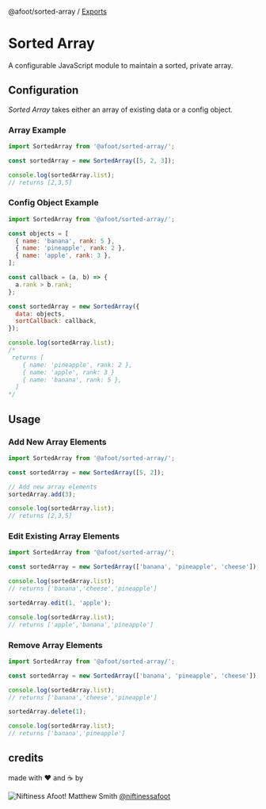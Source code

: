 @afoot/sorted-array / [Exports](modules.md)

# Sorted Array

A configurable JavaScript module to maintain a sorted, private array.

## Configuration

_Sorted Array_ takes either an array of existing data or a config object.

### Array Example

```js
import SortedArray from '@afoot/sorted-array/';

const sortedArray = new SortedArray([5, 2, 3]);

console.log(sortedArray.list);
// returns [2,3,5]
```

### Config Object Example

```js
import SortedArray from '@afoot/sorted-array/';

const objects = [
  { name: 'banana', rank: 5 },
  { name: 'pineapple', rank: 2 },
  { name: 'apple', rank: 3 },
];

const callback = (a, b) => {
  a.rank > b.rank;
};

const sortedArray = new SortedArray({
  data: objects,
  sortCallback: callback,
});

console.log(sortedArray.list);
/*
 returns [
    { name: 'pineapple', rank: 2 },
    { name: 'apple', rank: 3 }
    { name: 'banana', rank: 5 },
  ]
*/
```

## Usage

### Add New Array Elements

```js
import SortedArray from '@afoot/sorted-array/';

const sortedArray = new SortedArray([5, 2]);

// Add new array elements
sortedArray.add(3);

console.log(sortedArray.list);
// returns [2,3,5]
```

### Edit Existing Array Elements

```js
import SortedArray from '@afoot/sorted-array/';

const sortedArray = new SortedArray(['banana', 'pineapple', 'cheese']);

console.log(sortedArray.list);
// returns ['banana','cheese','pineapple']

sortedArray.edit(1, 'apple');

console.log(sortedArray.list);
// returns ['apple','banana','pineapple']
```

### Remove Array Elements

```js
import SortedArray from '@afoot/sorted-array/';

const sortedArray = new SortedArray(['banana', 'pineapple', 'cheese']);

console.log(sortedArray.list);
// returns ['banana','cheese','pineapple']

sortedArray.delete(1);

console.log(sortedArray.list);
// returns ['banana','pineapple']
```

## credits

made with ❤️ and ☕️ by

![Niftiness Afoot!](https://gist.githubusercontent.com/niftinessafoot/2dba588395cb557293d5f09aebcd2ab0/raw/770293c76bead4f0986ff959f3ea8880017d92c0/bot.svg?sanitize=true) Matthew Smith [@niftinessafoot](https://github.com/niftinessafoot)
